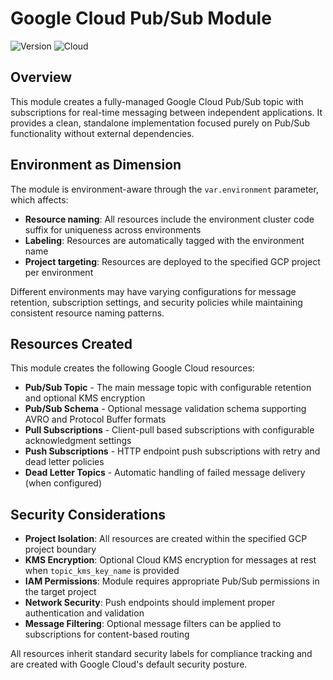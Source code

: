# Google Cloud Pub/Sub Module

![Version](https://img.shields.io/badge/version-1.0-blue)
![Cloud](https://img.shields.io/badge/cloud-GCP-blue)

## Overview

This module creates a fully-managed Google Cloud Pub/Sub topic with subscriptions for real-time messaging between independent applications. It provides a clean, standalone implementation focused purely on Pub/Sub functionality without external dependencies.

## Environment as Dimension

The module is environment-aware through the `var.environment` parameter, which affects:

- **Resource naming**: All resources include the environment cluster code suffix for uniqueness across environments
- **Labeling**: Resources are automatically tagged with the environment name
- **Project targeting**: Resources are deployed to the specified GCP project per environment

Different environments may have varying configurations for message retention, subscription settings, and security policies while maintaining consistent resource naming patterns.

## Resources Created

This module creates the following Google Cloud resources:

- **Pub/Sub Topic** - The main message topic with configurable retention and optional KMS encryption
- **Pub/Sub Schema** - Optional message validation schema supporting AVRO and Protocol Buffer formats
- **Pull Subscriptions** - Client-pull based subscriptions with configurable acknowledgment settings
- **Push Subscriptions** - HTTP endpoint push subscriptions with retry and dead letter policies
- **Dead Letter Topics** - Automatic handling of failed message delivery (when configured)

## Security Considerations

- **Project Isolation**: All resources are created within the specified GCP project boundary
- **KMS Encryption**: Optional Cloud KMS encryption for messages at rest when `topic_kms_key_name` is provided
- **IAM Permissions**: Module requires appropriate Pub/Sub permissions in the target project
- **Network Security**: Push endpoints should implement proper authentication and validation
- **Message Filtering**: Optional message filters can be applied to subscriptions for content-based routing

All resources inherit standard security labels for compliance tracking and are created with Google Cloud's default security posture.